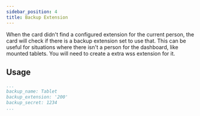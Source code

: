 ```yaml
---
sidebar_position: 4
title: Backup Extension
---
```


When the card didn't find a configured extension for the current person, the card will check if there is a backup extension set to use that.
This can be useful for situations where there isn't a person for the dashboard, like mounted tablets. You will need to create a extra wss extension for it.

## Usage

```yaml title="Card options"
...
backup_name: Tablet
backup_extension: '200'
backup_secret: 1234
...
```